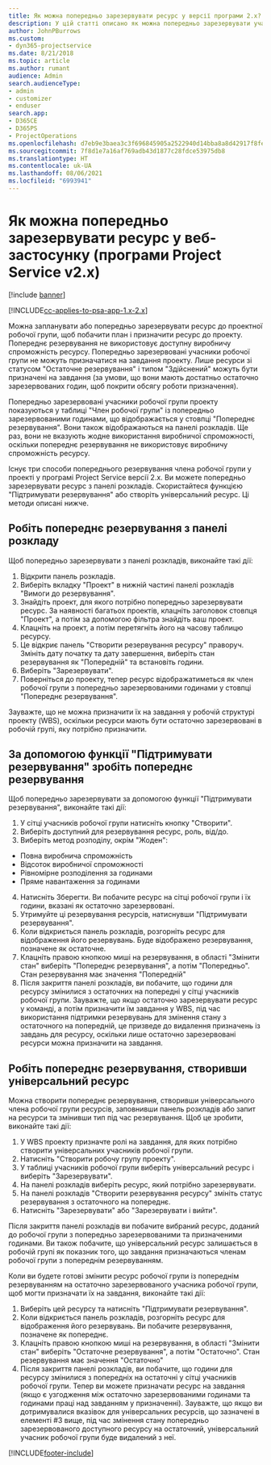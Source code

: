 ```yaml
---
title: Як можна попередньо зарезервувати ресурс у версії програми 2.x?
description: У цій статті описано як можна попередньо зарезервувати учасників робочої групи проекту за допомогою Project Service.
author: JohnPBurrows
ms.custom:
- dyn365-projectservice
ms.date: 8/21/2018
ms.topic: article
ms.author: rumant
audience: Admin
search.audienceType:
- admin
- customizer
- enduser
search.app:
- D365CE
- D365PS
- ProjectOperations
ms.openlocfilehash: d7eb9e3baea3c3f696845905a2522940d14bba8a8d42917f8fe1b90c7c443747
ms.sourcegitcommit: 7f8d1e7a16af769adb43d1877c28fdce53975db8
ms.translationtype: HT
ms.contentlocale: uk-UA
ms.lasthandoff: 08/06/2021
ms.locfileid: "6993941"
---
```

# <a name="how-do-i-soft-book-resources-in-the-web-app-project-service-app-v2x"></a>Як можна попередньо зарезервувати ресурс у веб-застосунку (програми Project Service v2.x)

[!include [banner](../includes/psa-now-project-operations.md)]

[!INCLUDE[cc-applies-to-psa-app-1.x-2.x](../includes/cc-applies-to-psa-app-1x-2x.md)]

Можна запланувати або попередньо зарезервувати ресурс до проектної робочої групи, щоб побачити план і призначити ресурс до проекту. Попереднє резервування не використовує доступну виробничу спроможність ресурсу. Попередньо зарезервовані учасники робочої групи не можуть призначатися на завдання проекту. Лише ресурси зі статусом "Остаточне резервування" і типом "Здійснений" можуть бути призначені на завдання (за умови, що вони мають достатньо остаточно зарезервованих годин, щоб покрити обсягу роботи призначення).

Попередньо зарезервовані учасники робочої групи проекту показуються у таблиці "Член робочої групи" із попередньо зарезервованими годинами, що відображається у стовпці "Попереднє резервування". Вони також відображаються на панелі розкладів. Ще раз, вони не вказують жодне використання виробничої спроможності, оскільки попереднє резервування не використовує виробничу спроможність ресурсу.

Існує три способи попереднього резервування члена робочої групи у проекті у програмі Project Service версії 2.x. Ви можете попередньо зарезервувати ресурс з панелі розкладів. Скористайтеся функцією "Підтримувати резервування" або створіть універсальний ресурс. Ці методи описані нижче.

## <a name="soft-book-with-the-schedule-board"></a>Робіть попереднє резервування з панелі розкладу

Щоб попередньо зарезервувати з панелі розкладів, виконайте такі дії: 
1. Відкрити панель розкладів.
2. Виберіть вкладку "Проект" в нижній частині панелі розкладів "Вимоги до резервування".
3. Знайдіть проект, для якого потрібно попередньо зарезервувати ресурс. За наявності багатьох проектів, клацніть заголовок стовпця "Проект", а потім за допомогою фільтра знайдіть ваш проект.
4. Клацніть на проект, а потім перетягніть його на часову таблицю ресурсу.
5. Це відкриє панель "Створити резервування ресурсу" праворуч. Змініть дату початку та дату завершення, виберіть стан резервування як "Попередній" та встановіть години. 
6. Виберіть "Зарезервувати".
7. Поверніться до проекту, тепер ресурс відображатиметься як член робочої групи з попередньо зарезервованими годинами у стовпці "Попереднє резервування".

Зауважте, що не можна призначити їх на завдання у робочій структурі проекту (WBS), оскільки ресурси мають бути остаточно зарезервовані в робочій групі, яку потрібно призначити.

## <a name="soft-book-using-the-maintain-bookings-feature"></a>За допомогою функції "Підтримувати резервування" зробіть попереднє резервування

Щоб попередньо зарезервувати за допомогою функції "Підтримувати резервування", виконайте такі дії:
1. У сітці учасників робочої групи натисніть кнопку "Створити".
2. Виберіть доступний для резервування ресурс, роль, від/до.
3. Виберіть метод розподілу, окрім "Жоден":
- Повна виробнича спроможність
- Відсоток виробничої спроможності
- Рівномірне розподілення за годинами
- Пряме навантаження за годинами
4. Натисніть Зберегти. Ви побачите ресурс на сітці робочої групи і їх години, вказані як остаточно зарезервовані.
5. Утримуйте ці резервування ресурсів, натиснувши "Підтримувати резервування".
6. Коли відкриється панель розкладів, розгорніть ресурс для відображення його резервувань. Буде відображено резервування, позначене як остаточне.
7. Клацніть правою кнопкою миші на резервування, в області "Змінити стан" виберіть "Попереднє резервування", а потім "Попередньо". Стан резервування має значення "Попередній"
8. Після закриття панелі розкладів, ви побачите, що години для ресурсу змінилися з остаточних на попередні у сітці учасників робочої групи.
Зауважте, що якщо остаточно зарезервувати ресурс у команді, а потім призначити їм завдання у WBS, під час використання підтримки резервувань для змінення стану з остаточного на попередній, це призведе до видалення призначень із завдань для ресурсу, оскільки лише остаточно зарезервовані ресурси можна призначити на завдання.

## <a name="soft-book-by-creating-a-generic-resource"></a>Робіть попереднє резервування, створивши універсальний ресурс

Можна створити попереднє резервування, створивши універсального члена робочої групи ресурсів, заповнивши панель розкладів або запит на ресурси та змінивши тип під час резервування.
Щоб це зробити, виконайте такі дії:

1. У WBS проекту призначте ролі на завдання, для яких потрібно створити універсальних учасників робочої групи.
2. Натисніть "Створити робочу групу проекту".
3. У таблиці учасників робочої групи виберіть універсальний ресурс і виберіть "Зарезервувати".
4. На панелі розкладів виберіть ресурс, який потрібно зарезервувати.
5. На панелі розкладів "Створити резервування ресурсу" змініть статус резервування з остаточного на попереднє.
6. Натисніть "Зарезервувати" або "Зарезервувати і вийти".

Після закриття панелі розкладів ви побачите вибраний ресурс, доданий до робочої групи з попередньо зарезервованими та призначеними годинами. Ви також побачите, що універсальний ресурс залишається в робочій групі як показник того, що завдання призначаються членам робочої групи з попереднім резервуванням.

Коли ви будете готові змінити ресурс робочої групи із попереднім резервуванням на остаточно зарезервованого учасника робочої групи, щоб могти призначати їх на завдання, виконайте такі дії:

1. Виберіть цей ресурсу та натисніть "Підтримувати резервування".
2. Коли відкриється панель розкладів, розгорніть ресурс для відображення його резервувань. Ви побачите резервування, позначене як попереднє.
3. Клацніть правою кнопкою миші на резервування, в області "Змінити стан" виберіть "Остаточне резервування", а потім "Остаточно". Стан резервування має значення "Остаточно"
4. Після закриття панелі розкладів, ви побачите, що години для ресурсу змінилися з попередніх на остаточні у сітці учасників робочої групи. Тепер ви можете призначати ресурс на завдання (якщо є узгодження між остаточно зарезервованими годинами та годинами праці над завданням у призначенні). Зауважте, що якщо ви дотримувалися вказівок для універсальних ресурсів, що зазначені в елементі #3 вище, під час змінення стану попередньо зарезервованого доступного ресурсу на остаточний, універсальний учасник робочої групи буде видалений з неї.


[!INCLUDE[footer-include](../includes/footer-banner.md)]